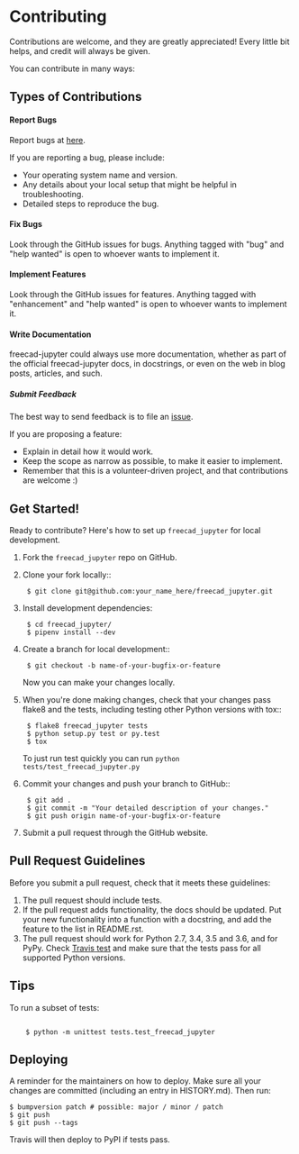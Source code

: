 # Contributing

Contributions are welcome, and they are greatly appreciated! Every little bit
helps, and credit will always be given.

You can contribute in many ways:

## Types of Contributions

#### Report Bugs

Report bugs at [here](https://github.com/akloster/freecad_jupyter/issues).

If you are reporting a bug, please include:

* Your operating system name and version.
* Any details about your local setup that might be helpful in troubleshooting.
* Detailed steps to reproduce the bug.

#### Fix Bugs

Look through the GitHub issues for bugs. Anything tagged with "bug" and "help
wanted" is open to whoever wants to implement it.

#### Implement Features

Look through the GitHub issues for features. Anything tagged with "enhancement"
and "help wanted" is open to whoever wants to implement it.

#### Write Documentation

freecad-jupyter could always use more documentation, whether as part of the
official freecad-jupyter docs, in docstrings, or even on the web in blog posts,
articles, and such.

##### Submit Feedback

The best way to send feedback is to file an [issue](https://github.com/akloster/freecad_jupyter/issues).

If you are proposing a feature:

* Explain in detail how it would work.
* Keep the scope as narrow as possible, to make it easier to implement.
* Remember that this is a volunteer-driven project, and that contributions
  are welcome :)

## Get Started!

Ready to contribute? Here's how to set up `freecad_jupyter` for local development.

1. Fork the `freecad_jupyter` repo on GitHub.
2. Clone your fork locally::

        $ git clone git@github.com:your_name_here/freecad_jupyter.git

3. Install development dependencies:

        $ cd freecad_jupyter/
        $ pipenv install --dev

4. Create a branch for local development::

        $ git checkout -b name-of-your-bugfix-or-feature

    Now you can make your changes locally.

5. When you're done making changes, check that your changes pass flake8 and the
   tests, including testing other Python versions with tox::

        $ flake8 freecad_jupyter tests
        $ python setup.py test or py.test
        $ tox

    To just run test quickly you can run `python tests/test_freecad_jupyter.py`

6. Commit your changes and push your branch to GitHub::

        $ git add .
        $ git commit -m "Your detailed description of your changes."
        $ git push origin name-of-your-bugfix-or-feature

7. Submit a pull request through the GitHub website.

## Pull Request Guidelines

Before you submit a pull request, check that it meets these guidelines:

1. The pull request should include tests.
2. If the pull request adds functionality, the docs should be updated. Put
   your new functionality into a function with a docstring, and add the
   feature to the list in README.rst.
3. The pull request should work for Python 2.7, 3.4, 3.5 and 3.6, and for PyPy. Check
   [Travis test](https://travis-ci.org/akloster/freecad_jupyter/pull_requests)
   and make sure that the tests pass for all supported Python versions.


## Tips

To run a subset of tests:

```batch

    $ python -m unittest tests.test_freecad_jupyter
```

## Deploying


A reminder for the maintainers on how to deploy.
Make sure all your changes are committed (including an entry in HISTORY.md).
Then run:

```batch
$ bumpversion patch # possible: major / minor / patch
$ git push
$ git push --tags
```

Travis will then deploy to PyPI if tests pass.
